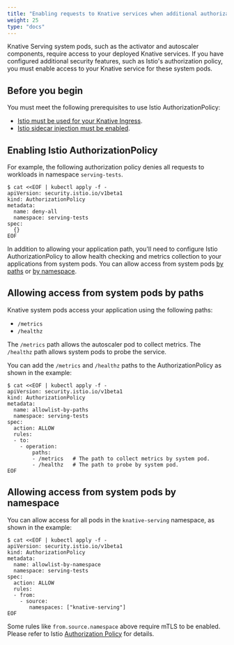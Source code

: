 ```yaml
---
title: "Enabling requests to Knative services when additional authorization policies are enabled"
weight: 25
type: "docs"
---
```


Knative Serving system pods, such as the activator and autoscaler components, require access to your deployed Knative services.
If you have configured additional security features, such as Istio's authorization policy, you must enable access to your Knative service for these system pods.

## Before you begin

You must meet the following prerequisites to use Istio AuthorizationPolicy:

- [Istio must be used for your Knative Ingress](https://knative.dev/docs/install/any-kubernetes-cluster/#installing-the-serving-component).
- [Istio sidecar injection must be enabled](https://istio.io/latest/docs/setup/additional-setup/sidecar-injection/).

## Enabling Istio AuthorizationPolicy

For example, the following authorization policy denies all requests to workloads in namespace `serving-tests`.

```
$ cat <<EOF | kubectl apply -f -
apiVersion: security.istio.io/v1beta1
kind: AuthorizationPolicy
metadata:
  name: deny-all
  namespace: serving-tests
spec:
  {}
EOF
```

In addition to allowing your application path, you'll need to configure Istio AuthorizationPolicy
to allow health checking and metrics collection to your applications from system pods.
You can allow access from system pods
[by paths](#allow-access-from-system-pods-by-paths) or [by namespace](#allow-access-from-system-pods-by-namespace).

## Allowing access from system pods by paths

Knative system pods access your application using the following paths:

- `/metrics`
- `/healthz`

The `/metrics` path allows the autoscaler pod to collect metrics.
The `/healthz` path allows system pods to probe the service.

You can add the `/metrics` and `/healthz` paths to the AuthorizationPolicy as shown in the example:

```
$ cat <<EOF | kubectl apply -f -
apiVersion: security.istio.io/v1beta1
kind: AuthorizationPolicy
metadata:
  name: allowlist-by-paths
  namespace: serving-tests
spec:
  action: ALLOW
  rules:
  - to:
    - operation:
        paths:
        - /metrics   # The path to collect metrics by system pod.
        - /healthz   # The path to probe by system pod.
EOF
```

## Allowing access from system pods by namespace

You can allow access for all pods in the `knative-serving` namespace, as shown in the example:

```
$ cat <<EOF | kubectl apply -f -
apiVersion: security.istio.io/v1beta1
kind: AuthorizationPolicy
metadata:
  name: allowlist-by-namespace
  namespace: serving-tests
spec:
  action: ALLOW
  rules:
  - from:
    - source:
       namespaces: ["knative-serving"]
EOF
```

Some rules like `from.source.namespace` above require mTLS to be enabled.
Please refer to Istio [Authorization Policy](https://istio.io/latest/docs/reference/config/security/authorization-policy/) for details.
